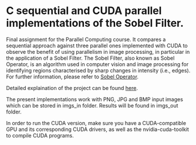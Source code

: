 # C sequential and CUDA parallel implementations of the Sobel Filter.

Final assignment for the Parallel Computing course. It compares a sequential approach against three parallel ones implemented with CUDA to observe the benefit of using parallelism in image processing, in particular in the application of a Sobel Filter. The Sobel Filter, also known as Sobel Operator, is an algorithm used in computer vision and image processing for identifying regions characterised by sharp changes in intensity (i.e., edges). For further information, please refer to [Sobel Operator](https://en.wikipedia.org/wiki/Sobel_operator).

Detailed explaination of the project can be found [here](Report.pdf).

The present implementations work with PNG, JPG and BMP input images which can be stored in imgs_in folder. Results will be found in imgs_out folder.

In order to run the CUDA version, make sure you have a CUDA-compatible GPU and its corresponding CUDA drivers, as well as the nvidia-cuda-toolkit to compile CUDA programs.
